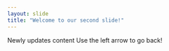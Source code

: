```yaml
---
layout: slide
title: "Welcome to our second slide!"
---
```

Newly updates content
Use the left arrow to go back!
